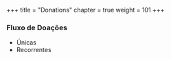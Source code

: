 +++
title = "Donations"
chapter = true
weight = 101
+++

### Fluxo de Doações

* Únicas
* Recorrentes
